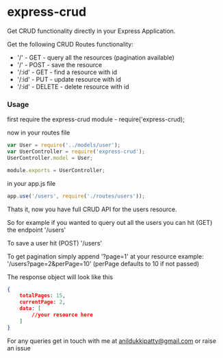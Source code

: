 # express-crud
Get CRUD functionality directly in your Express Application.

Get the following CRUD Routes functionality:

 * '/' - GET - query all the resources (pagination available)
 * '/' - POST - save the resource
 * '/:id' - GET - find a resource with id
 * '/:id' - PUT - update resource with id
 * '/:id' - DELETE - delete resource with id

### Usage

first require the express-crud module - require('express-crud);

now in your routes file

```javascript
var User = require('../models/user');
var UserController = require('express-crud');
UserController.model = User;

module.exports = UserController;
```

in your app.js file

```javascript
app.use('/users', require('./routes/users'));
```


Thats it, now you have full CRUD API for the users resource.

So for example if you wanted to query out all the users you can hit (GET) the endpoint '/users'

To save a user hit (POST) '/users'

To get pagination simply append '?page=1' at your resource example: '/users?page=2&perPage=10' (perPage defaults to 10 if not passed)

The response object will look like this

```json
{
	totalPages: 15,
    currentPage: 2,
    data: [
    	//your resource here
    ]
}
```

For any queries get in touch with me at anildukkipatty@gmail.com or raise an issue
